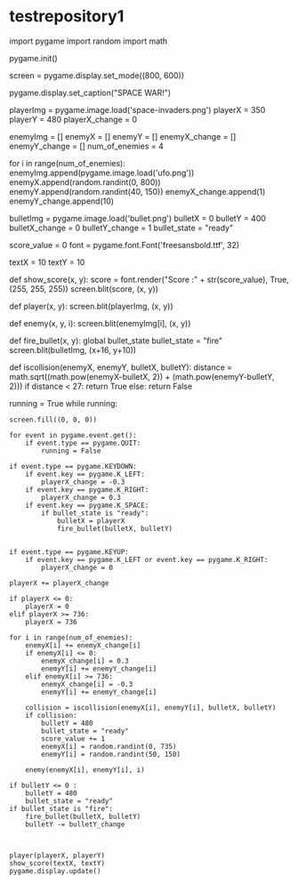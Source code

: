 # testrepository1

import pygame
import random
import math

pygame.init()

screen = pygame.display.set_mode((800, 600))



pygame.display.set_caption("SPACE WAR!")


playerImg = pygame.image.load('space-invaders.png')
playerX = 350
playerY = 480
playerX_change = 0


enemyImg = []
enemyX = []
enemyY = []
enemyX_change = []
enemyY_change = []
num_of_enemies = 4


for i in range(num_of_enemies):
    enemyImg.append(pygame.image.load('ufo.png'))
    enemyX.append(random.randint(0, 800))
    enemyY.append(random.randint(40, 150))
    enemyX_change.append(1)
    enemyY_change.append(10)


bulletImg = pygame.image.load('bullet.png')
bulletX = 0
bulletY = 400
bulletX_change = 0
bulletY_change = 1
bullet_state = "ready"

score_value = 0
font = pygame.font.Font('freesansbold.ttf', 32)

textX = 10
textY = 10

def show_score(x, y):
    score = font.render("Score :" + str(score_value), True, (255, 255, 255))
    screen.blit(score, (x, y))

def player(x, y):
    screen.blit(playerImg, (x, y))

def enemy(x, y, i):
    screen.blit(enemyImg[i], (x, y))

def fire_bullet(x, y):
    global bullet_state
    bullet_state = "fire"
    screen.blit(bulletImg, (x+16, y+10))

def iscollision(enemyX, enemyY, bulletX, bulletY):
    distance = math.sqrt((math.pow(enemyX-bulletX, 2))  + (math.pow(enemyY-bulletY, 2)))
    if distance < 27:
        return True
    else:
        return False


running = True
while running:

    screen.fill((0, 0, 0))

    for event in pygame.event.get():
        if event.type == pygame.QUIT:
            running = False

    if event.type == pygame.KEYDOWN:
        if event.key == pygame.K_LEFT:
            playerX_change = -0.3
        if event.key == pygame.K_RIGHT:
            playerX_change = 0.3
        if event.key == pygame.K_SPACE:
            if bullet_state is "ready":
                bulletX = playerX
                fire_bullet(bulletX, bulletY)


    if event.type == pygame.KEYUP:
        if event.key == pygame.K_LEFT or event.key == pygame.K_RIGHT:
            playerX_change = 0

    playerX += playerX_change

    if playerX <= 0:
        playerX = 0
    elif playerX >= 736:
        playerX = 736

    for i in range(num_of_enemies):
        enemyX[i] += enemyX_change[i]
        if enemyX[i] <= 0:
            enemyX_change[i] = 0.3
            enemyY[i] += enemyY_change[i]
        elif enemyX[i] >= 736:
            enemyX_change[i] = -0.3
            enemyY[i] += enemyY_change[i]

        collision = iscollision(enemyX[i], enemyY[i], bulletX, bulletY)
        if collision:
            bulletY = 480
            bullet_state = "ready"
            score_value += 1
            enemyX[i] = random.randint(0, 735)
            enemyY[i] = random.randint(50, 150)

        enemy(enemyX[i], enemyY[i], i)

    if bulletY <= 0 :
        bulletY = 480
        bullet_state = "ready"
    if bullet_state is "fire":
        fire_bullet(bulletX, bulletY)
        bulletY -= bulletY_change



    player(playerX, playerY)
    show_score(textX, textY)
    pygame.display.update()
